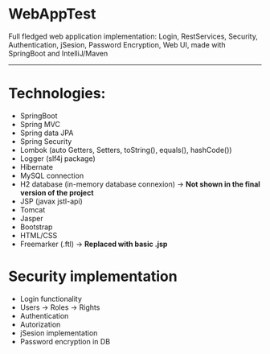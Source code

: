 # WebAppTest
Full fledged web application implementation: Login, RestServices, Security, Authentication, jSesion, Password Encryption, Web UI, made with SpringBoot and IntelliJ/Maven

---
# Technologies:
- SpringBoot
- Spring MVC
- Spring data JPA
- Spring Security
- Lombok (auto Getters, Setters, toString(), equals(), hashCode())
- Logger (slf4j package)
- Hibernate
- MySQL connection 
- H2 database (in-memory database connexion) -> **Not shown in the final version of the project**
- JSP (javax jstl-api)
- Tomcat 
- Jasper
- Bootstrap 
- HTML/CSS
- Freemarker (.ftl) -> **Replaced with basic .jsp**

# Security implementation
- Login functionality
- Users -> Roles -> Rights 
- Authentication
- Autorization
- jSesion implementation
- Password encryption in DB
